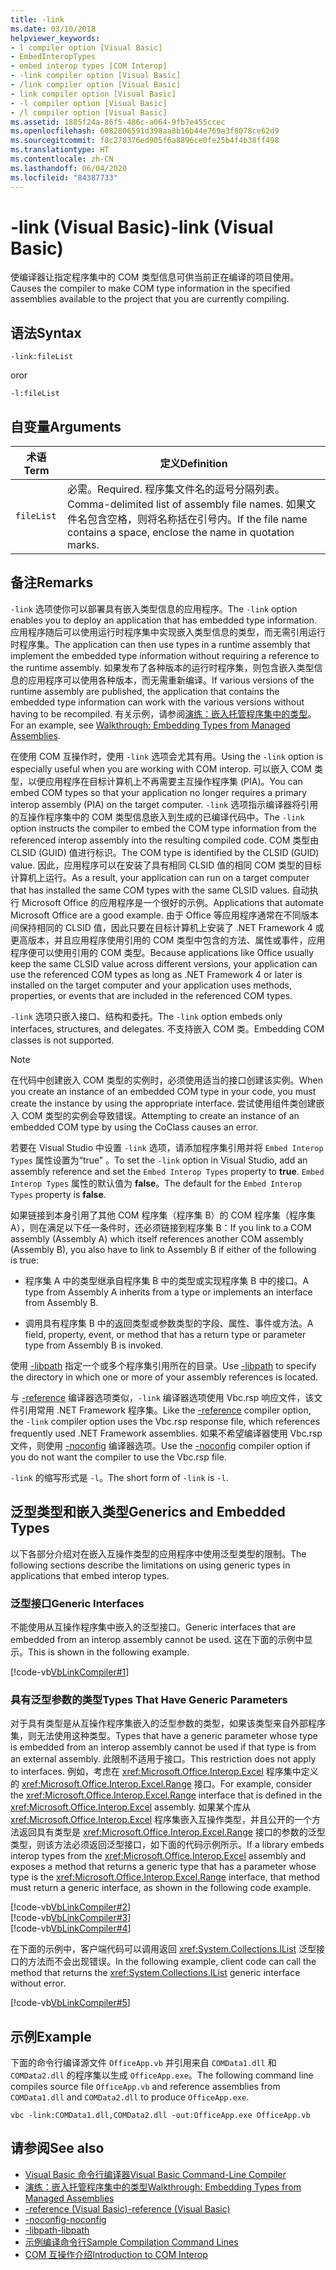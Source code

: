 ```yaml
---
title: -link
ms.date: 03/10/2018
helpviewer_keywords:
- l compiler option [Visual Basic]
- EmbedInteropTypes
- embed interop types [COM Interop]
- -link compiler option [Visual Basic]
- /link compiler option [Visual Basic]
- link compiler option [Visual Basic]
- -l compiler option [Visual Basic]
- /l compiler option [Visual Basic]
ms.assetid: 1885f24a-86f5-486c-a064-9fb7e455ccec
ms.openlocfilehash: 6082806591d398aa8b16b44e769a3f8078ce62d9
ms.sourcegitcommit: f8c270376ed905f6a8896ce0fe25b4f4b38ff498
ms.translationtype: HT
ms.contentlocale: zh-CN
ms.lasthandoff: 06/04/2020
ms.locfileid: "84387733"
---
```

# <a name="-link-visual-basic"></a><span data-ttu-id="407be-102">-link (Visual Basic)</span><span class="sxs-lookup"><span data-stu-id="407be-102">-link (Visual Basic)</span></span>
<span data-ttu-id="407be-103">使编译器让指定程序集中的 COM 类型信息可供当前正在编译的项目使用。</span><span class="sxs-lookup"><span data-stu-id="407be-103">Causes the compiler to make COM type information in the specified assemblies available to the project that you are currently compiling.</span></span>  
  
## <a name="syntax"></a><span data-ttu-id="407be-104">语法</span><span class="sxs-lookup"><span data-stu-id="407be-104">Syntax</span></span>  
  
```console  
-link:fileList  
```

<span data-ttu-id="407be-105">or</span><span class="sxs-lookup"><span data-stu-id="407be-105">or</span></span>  

```console
-l:fileList  
```  
  
## <a name="arguments"></a><span data-ttu-id="407be-106">自变量</span><span class="sxs-lookup"><span data-stu-id="407be-106">Arguments</span></span>  
  
|<span data-ttu-id="407be-107">术语</span><span class="sxs-lookup"><span data-stu-id="407be-107">Term</span></span>|<span data-ttu-id="407be-108">定义</span><span class="sxs-lookup"><span data-stu-id="407be-108">Definition</span></span>|  
|---|---|  
|`fileList`|<span data-ttu-id="407be-109">必需。</span><span class="sxs-lookup"><span data-stu-id="407be-109">Required.</span></span> <span data-ttu-id="407be-110">程序集文件名的逗号分隔列表。</span><span class="sxs-lookup"><span data-stu-id="407be-110">Comma-delimited list of assembly file names.</span></span> <span data-ttu-id="407be-111">如果文件名包含空格，则将名称括在引号内。</span><span class="sxs-lookup"><span data-stu-id="407be-111">If the file name contains a space, enclose the name in quotation marks.</span></span>|  
  
## <a name="remarks"></a><span data-ttu-id="407be-112">备注</span><span class="sxs-lookup"><span data-stu-id="407be-112">Remarks</span></span>  
 <span data-ttu-id="407be-113">`-link` 选项使你可以部署具有嵌入类型信息的应用程序。</span><span class="sxs-lookup"><span data-stu-id="407be-113">The `-link` option enables you to deploy an application that has embedded type information.</span></span> <span data-ttu-id="407be-114">应用程序随后可以使用运行时程序集中实现嵌入类型信息的类型，而无需引用运行时程序集。</span><span class="sxs-lookup"><span data-stu-id="407be-114">The application can then use types in a runtime assembly that implement the embedded type information without requiring a reference to the runtime assembly.</span></span> <span data-ttu-id="407be-115">如果发布了各种版本的运行时程序集，则包含嵌入类型信息的应用程序可以使用各种版本，而无需重新编译。</span><span class="sxs-lookup"><span data-stu-id="407be-115">If various versions of the runtime assembly are published, the application that contains the embedded type information can work with the various versions without having to be recompiled.</span></span> <span data-ttu-id="407be-116">有关示例，请参阅[演练：嵌入托管程序集中的类型](../../../standard/assembly/embed-types-visual-studio.md)。</span><span class="sxs-lookup"><span data-stu-id="407be-116">For an example, see [Walkthrough: Embedding Types from Managed Assemblies](../../../standard/assembly/embed-types-visual-studio.md).</span></span>  
  
 <span data-ttu-id="407be-117">在使用 COM 互操作时，使用 `-link` 选项会尤其有用。</span><span class="sxs-lookup"><span data-stu-id="407be-117">Using the `-link` option is especially useful when you are working with COM interop.</span></span> <span data-ttu-id="407be-118">可以嵌入 COM 类型，以便应用程序在目标计算机上不再需要主互操作程序集 (PIA)。</span><span class="sxs-lookup"><span data-stu-id="407be-118">You can embed COM types so that your application no longer requires a primary interop assembly (PIA) on the target computer.</span></span> <span data-ttu-id="407be-119">`-link` 选项指示编译器将引用的互操作程序集中的 COM 类型信息嵌入到生成的已编译代码中。</span><span class="sxs-lookup"><span data-stu-id="407be-119">The `-link` option instructs the compiler to embed the COM type information from the referenced interop assembly into the resulting compiled code.</span></span> <span data-ttu-id="407be-120">COM 类型由 CLSID (GUID) 值进行标识。</span><span class="sxs-lookup"><span data-stu-id="407be-120">The COM type is identified by the CLSID (GUID) value.</span></span> <span data-ttu-id="407be-121">因此，应用程序可以在安装了具有相同 CLSID 值的相同 COM 类型的目标计算机上运行。</span><span class="sxs-lookup"><span data-stu-id="407be-121">As a result, your application can run on a target computer that has installed the same COM types with the same CLSID values.</span></span> <span data-ttu-id="407be-122">自动执行 Microsoft Office 的应用程序是一个很好的示例。</span><span class="sxs-lookup"><span data-stu-id="407be-122">Applications that automate Microsoft Office are a good example.</span></span> <span data-ttu-id="407be-123">由于 Office 等应用程序通常在不同版本间保持相同的 CLSID 值，因此只要在目标计算机上安装了 .NET Framework 4 或更高版本，并且应用程序使用引用的 COM 类型中包含的方法、属性或事件，应用程序便可以使用引用的 COM 类型。</span><span class="sxs-lookup"><span data-stu-id="407be-123">Because applications like Office usually keep the same CLSID value across different versions, your application can use the referenced COM types as long as .NET Framework 4 or later is installed on the target computer and your application uses methods, properties, or events that are included in the referenced COM types.</span></span>  
  
 <span data-ttu-id="407be-124">`-link` 选项只嵌入接口、结构和委托。</span><span class="sxs-lookup"><span data-stu-id="407be-124">The `-link` option embeds only interfaces, structures, and delegates.</span></span> <span data-ttu-id="407be-125">不支持嵌入 COM 类。</span><span class="sxs-lookup"><span data-stu-id="407be-125">Embedding COM classes is not supported.</span></span>  
  
> [!NOTE]
> <span data-ttu-id="407be-126">在代码中创建嵌入 COM 类型的实例时，必须使用适当的接口创建该实例。</span><span class="sxs-lookup"><span data-stu-id="407be-126">When you create an instance of an embedded COM type in your code, you must create the instance by using the appropriate interface.</span></span> <span data-ttu-id="407be-127">尝试使用组件类创建嵌入 COM 类型的实例会导致错误。</span><span class="sxs-lookup"><span data-stu-id="407be-127">Attempting to create an instance of an embedded COM type by using the CoClass causes an error.</span></span>  
  
 <span data-ttu-id="407be-128">若要在 Visual Studio 中设置 `-link` 选项，请添加程序集引用并将 `Embed Interop Types` 属性设置为“true”  。</span><span class="sxs-lookup"><span data-stu-id="407be-128">To set the `-link` option in Visual Studio, add an assembly reference and set the `Embed Interop Types` property to **true**.</span></span> <span data-ttu-id="407be-129">`Embed Interop Types` 属性的默认值为 **false**。</span><span class="sxs-lookup"><span data-stu-id="407be-129">The default for the `Embed Interop Types` property is **false**.</span></span>  
  
 <span data-ttu-id="407be-130">如果链接到本身引用了其他 COM 程序集（程序集 B）的 COM 程序集（程序集 A），则在满足以下任一条件时，还必须链接到程序集 B：</span><span class="sxs-lookup"><span data-stu-id="407be-130">If you link to a COM assembly (Assembly A) which itself references another COM assembly (Assembly B), you also have to link to Assembly B if either of the following is true:</span></span>  
  
- <span data-ttu-id="407be-131">程序集 A 中的类型继承自程序集 B 中的类型或实现程序集 B 中的接口。</span><span class="sxs-lookup"><span data-stu-id="407be-131">A type from Assembly A inherits from a type or implements an interface from Assembly B.</span></span>  
  
- <span data-ttu-id="407be-132">调用具有程序集 B 中的返回类型或参数类型的字段、属性、事件或方法。</span><span class="sxs-lookup"><span data-stu-id="407be-132">A field, property, event, or method that has a return type or parameter type from Assembly B is invoked.</span></span>  
  
 <span data-ttu-id="407be-133">使用 [-libpath](libpath.md) 指定一个或多个程序集引用所在的目录。</span><span class="sxs-lookup"><span data-stu-id="407be-133">Use [-libpath](libpath.md) to specify the directory in which one or more of your assembly references is located.</span></span>  
  
 <span data-ttu-id="407be-134">与 [-reference](reference.md) 编译器选项类似，`-link` 编译器选项使用 Vbc.rsp 响应文件，该文件引用常用 .NET Framework 程序集。</span><span class="sxs-lookup"><span data-stu-id="407be-134">Like the [-reference](reference.md) compiler option, the `-link` compiler option uses the Vbc.rsp response file, which references frequently used .NET Framework assemblies.</span></span> <span data-ttu-id="407be-135">如果不希望编译器使用 Vbc.rsp 文件，则使用 [-noconfig](noconfig.md) 编译器选项。</span><span class="sxs-lookup"><span data-stu-id="407be-135">Use the [-noconfig](noconfig.md) compiler option if you do not want the compiler to use the Vbc.rsp file.</span></span>  
  
 <span data-ttu-id="407be-136">`-link` 的缩写形式是 `-l`。</span><span class="sxs-lookup"><span data-stu-id="407be-136">The short form of `-link` is `-l`.</span></span>  
  
## <a name="generics-and-embedded-types"></a><span data-ttu-id="407be-137">泛型类型和嵌入类型</span><span class="sxs-lookup"><span data-stu-id="407be-137">Generics and Embedded Types</span></span>  
 <span data-ttu-id="407be-138">以下各部分介绍对在嵌入互操作类型的应用程序中使用泛型类型的限制。</span><span class="sxs-lookup"><span data-stu-id="407be-138">The following sections describe the limitations on using generic types in applications that embed interop types.</span></span>  
  
### <a name="generic-interfaces"></a><span data-ttu-id="407be-139">泛型接口</span><span class="sxs-lookup"><span data-stu-id="407be-139">Generic Interfaces</span></span>  
 <span data-ttu-id="407be-140">不能使用从互操作程序集中嵌入的泛型接口。</span><span class="sxs-lookup"><span data-stu-id="407be-140">Generic interfaces that are embedded from an interop assembly cannot be used.</span></span> <span data-ttu-id="407be-141">这在下面的示例中显示。</span><span class="sxs-lookup"><span data-stu-id="407be-141">This is shown in the following example.</span></span>  
  
 [!code-vb[VbLinkCompiler#1](~/samples/snippets/visualbasic/VS_Snippets_VBCSharp/vblinkcompiler/vb/module1.vb#1)]  
  
### <a name="types-that-have-generic-parameters"></a><span data-ttu-id="407be-142">具有泛型参数的类型</span><span class="sxs-lookup"><span data-stu-id="407be-142">Types That Have Generic Parameters</span></span>  
 <span data-ttu-id="407be-143">对于具有类型是从互操作程序集嵌入的泛型参数的类型，如果该类型来自外部程序集，则无法使用这种类型。</span><span class="sxs-lookup"><span data-stu-id="407be-143">Types that have a generic parameter whose type is embedded from an interop assembly cannot be used if that type is from an external assembly.</span></span> <span data-ttu-id="407be-144">此限制不适用于接口。</span><span class="sxs-lookup"><span data-stu-id="407be-144">This restriction does not apply to interfaces.</span></span> <span data-ttu-id="407be-145">例如，考虑在 <xref:Microsoft.Office.Interop.Excel> 程序集中定义的 <xref:Microsoft.Office.Interop.Excel.Range> 接口。</span><span class="sxs-lookup"><span data-stu-id="407be-145">For example, consider the <xref:Microsoft.Office.Interop.Excel.Range> interface that is defined in the <xref:Microsoft.Office.Interop.Excel> assembly.</span></span> <span data-ttu-id="407be-146">如果某个库从 <xref:Microsoft.Office.Interop.Excel> 程序集嵌入互操作类型，并且公开的一个方法返回具有类型是 <xref:Microsoft.Office.Interop.Excel.Range> 接口的参数的泛型类型，则该方法必须返回泛型接口，如下面的代码示例所示。</span><span class="sxs-lookup"><span data-stu-id="407be-146">If a library embeds interop types from the <xref:Microsoft.Office.Interop.Excel> assembly and exposes a method that returns a generic type that has a parameter whose type is the <xref:Microsoft.Office.Interop.Excel.Range> interface, that method must return a generic interface, as shown in the following code example.</span></span>  
  
 [!code-vb[VbLinkCompiler#2](~/samples/snippets/visualbasic/VS_Snippets_VBCSharp/vblinkcompiler/vb/utility.vb#2)]  
[!code-vb[VbLinkCompiler#3](~/samples/snippets/visualbasic/VS_Snippets_VBCSharp/vblinkcompiler/vb/utility.vb#3)]  
[!code-vb[VbLinkCompiler#4](~/samples/snippets/visualbasic/VS_Snippets_VBCSharp/vblinkcompiler/vb/utility.vb#4)]  
  
 <span data-ttu-id="407be-147">在下面的示例中，客户端代码可以调用返回 <xref:System.Collections.IList> 泛型接口的方法而不会出现错误。</span><span class="sxs-lookup"><span data-stu-id="407be-147">In the following example, client code can call the method that returns the <xref:System.Collections.IList> generic interface without error.</span></span>  
  
 [!code-vb[VbLinkCompiler#5](~/samples/snippets/visualbasic/VS_Snippets_VBCSharp/vblinkcompiler/vb/module1.vb#5)]  
  
## <a name="example"></a><span data-ttu-id="407be-148">示例</span><span class="sxs-lookup"><span data-stu-id="407be-148">Example</span></span>  
 <span data-ttu-id="407be-149">下面的命令行编译源文件 `OfficeApp.vb` 并引用来自 `COMData1.dll` 和 `COMData2.dll` 的程序集以生成 `OfficeApp.exe`。</span><span class="sxs-lookup"><span data-stu-id="407be-149">The following command line compiles source file `OfficeApp.vb` and reference assemblies from `COMData1.dll` and `COMData2.dll` to produce `OfficeApp.exe`.</span></span>  
  
```console  
vbc -link:COMData1.dll,COMData2.dll -out:OfficeApp.exe OfficeApp.vb  
```  
  
## <a name="see-also"></a><span data-ttu-id="407be-150">请参阅</span><span class="sxs-lookup"><span data-stu-id="407be-150">See also</span></span>

- [<span data-ttu-id="407be-151">Visual Basic 命令行编译器</span><span class="sxs-lookup"><span data-stu-id="407be-151">Visual Basic Command-Line Compiler</span></span>](index.md)
- [<span data-ttu-id="407be-152">演练：嵌入托管程序集中的类型</span><span class="sxs-lookup"><span data-stu-id="407be-152">Walkthrough: Embedding Types from Managed Assemblies</span></span>](../../../standard/assembly/embed-types-visual-studio.md)
- [<span data-ttu-id="407be-153">-reference (Visual Basic)</span><span class="sxs-lookup"><span data-stu-id="407be-153">-reference (Visual Basic)</span></span>](reference.md)
- [<span data-ttu-id="407be-154">-noconfig</span><span class="sxs-lookup"><span data-stu-id="407be-154">-noconfig</span></span>](noconfig.md)
- [<span data-ttu-id="407be-155">-libpath</span><span class="sxs-lookup"><span data-stu-id="407be-155">-libpath</span></span>](libpath.md)
- [<span data-ttu-id="407be-156">示例编译命令行</span><span class="sxs-lookup"><span data-stu-id="407be-156">Sample Compilation Command Lines</span></span>](sample-compilation-command-lines.md)
- [<span data-ttu-id="407be-157">COM 互操作介绍</span><span class="sxs-lookup"><span data-stu-id="407be-157">Introduction to COM Interop</span></span>](../../programming-guide/com-interop/introduction-to-com-interop.md)
